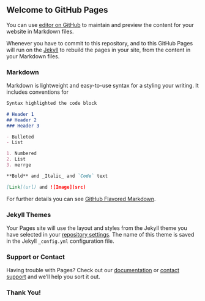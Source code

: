 ## Welcome to GitHub Pages

You can use [editor on GitHub](https://github.com/ShubhamKrSingh21/movingcar/edit/main/README.md) to maintain and preview the content for your website in Markdown files.

Whenever you have to commit to this repository, and to this GitHub Pages will run on the [Jekyll](https://jekyllrb.com/) to rebuild the pages in your site, from the content in your Markdown files.

### Markdown

Markdown is lightweight and easy-to-use syntax for a styling your writing. It includes conventions for

```markdown
Syntax highlighted the code block

# Header 1
## Header 2
### Header 3

- Bulleted
- List

1. Numbered
2. List
3. merrge

**Bold** and _Italic_ and `Code` text

[Link](url) and ![Image](src)
```

For further details you can see [GitHub Flavored Markdown](https://guides.github.com/features/mastering-markdown/).

### Jekyll Themes

Your Pages site will use the layout and styles from the Jekyll theme you have selected in your [repository settings](https://github.com/ShubhamKrSingh21/movingcar/settings/pages). The name of this theme is saved in the Jekyll `_config.yml` configuration file.

### Support or Contact

Having trouble with Pages? Check out our [documentation](https://docs.github.com/categories/github-pages-basics/) or [contact support](https://support.github.com/contact) and we’ll help you sort it out.

### Thank You!
